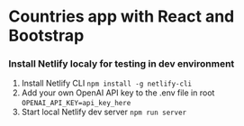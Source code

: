 # Countries app with React and Bootstrap

### Install Netlify localy for testing in dev environment
1. Install Netlify CLI `npm install -g netlify-cli`
2. Add your own OpenAI API key to the .env file in root `OPENAI_API_KEY=api_key_here`
3. Start local Netlify dev server `npm run server`